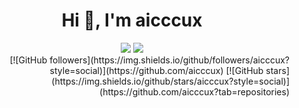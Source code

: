 <h1 align="center">Hi 👋, I'm aicccux</h1>

<div align="center">
<img src="https://github-readme-stats.vercel.app/api?username=aicccux&show_icons=true&theme=outrun&line_height=27&rank_icon=github&count_private=true" />
  
<img src="https://github-readme-stats.vercel.app/api/top-langs/?username=aicccux&show_icons=true&theme=outrun&langs_count=3&count_private=true&v=2" />
</div>

<div align="right">
[![GitHub followers](https://img.shields.io/github/followers/aicccux?style=social)](https://github.com/aicccux)
[![GitHub stars](https://img.shields.io/github/stars/aicccux?style=social)](https://github.com/aicccux?tab=repositories)
</div>
